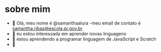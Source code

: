 # sobre mim
- 👋 Olá, meu nome é @samanthaalura
-meu email de contato é samantha.ribas@escola.pr.gov.br
-  👀 eu estou interessada em aprender novas linguagens
- 🌱 estou aprendendo a programar linguagem de JavaScript e Scratch
- 💞️ 

<!---
samanthaalura/samanthaalura is a ✨ special ✨ repository because its `README.md` (this file) appears on your GitHub profile.
You can click the Preview link to take a look at your changes.
--->
